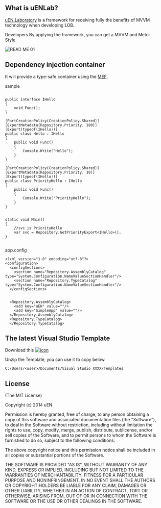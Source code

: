 ## What is uENLab?

[uEN Laboratory](http://s-ueno.github.io/) is a framework for receiving fully the benefits of MVVM technology when developing LOB.

Developers By applying the framework, you can get a MVVM and Meto-Style.


![READ ME 01](http://s-ueno.github.io/images/readme_01.PNG)


## Dependency injection container

It will provide a type-safe container using the [MEF](https://msdn.microsoft.com/library/dd460648.aspx).

sample
```

public interface IHello
{
    void Func();
}

[PartCreationPolicy(CreationPolicy.Shared)]
[ExportMetadata(Repository.Priority, 100)]
[Export(typeof(IHello))]
public class Hello : IHello
{
    public void Func()
    {
        Console.Write("Hello");
    }
}

[PartCreationPolicy(CreationPolicy.Shared)]
[ExportMetadata(Repository.Priority, 10)]
[Export(typeof(IHello))]
public class PriorityHello : IHello
{
    public void Func()
    {
        Console.Write("PriorityHello");
    }
}


static void Main()
{
    //svc is PriorityHello
    var svc = Repository.GetPriorityExport<IHello>();
}


```

app.config

```
<?xml version="1.0" encoding="utf-8"?>
<configuration>
  <configSections>
    <section name="Repository.AssemblyCatalog" type="System.Configuration.NameValueSectionHandler"/>
    <section name="Repository.TypeCatalog" type="System.Configuration.NameValueSectionHandler"/>
  </configSections>

  
  <Repository.AssemblyCatalog>
    <add key="uEN" value=""/>
    <add key="SimpleApp" value=""/>
  </Repository.AssemblyCatalog>
  <Repository.TypeCatalog>
  </Repository.TypeCatalog>
```


## The latest Visual Studio Template

Download this
<a href="http://s-ueno.github.io/additionalData/Templates.zip" rel="tooltip" title="download zip">
  <img class="social_icon" alt="icon" src="http://s-ueno.github.io/images/zippedFile.png">
</a>

Unzip the Template, you can use it to copy below.


```
C:/Users/<user>/Documents/Visual Studio XXXX/Templates
```


## License
(The MIT License)

Copyright (c) 2014 uEN

Permission is hereby granted, free of charge, to any person obtaining a copy
of this software and associated documentation files (the "Software"), to deal
in the Software without restriction, including without limitation the rights
to use, copy, modify, merge, publish, distribute, sublicense, and/or sell
copies of the Software, and to permit persons to whom the Software is
furnished to do so, subject to the following conditions:

The above copyright notice and this permission notice shall be included in all
copies or substantial portions of the Software.

THE SOFTWARE IS PROVIDED "AS IS", WITHOUT WARRANTY OF ANY KIND, EXPRESS OR
IMPLIED, INCLUDING BUT NOT LIMITED TO THE WARRANTIES OF MERCHANTABILITY,
FITNESS FOR A PARTICULAR PURPOSE AND NONINFRINGEMENT. IN NO EVENT SHALL THE
AUTHORS OR COPYRIGHT HOLDERS BE LIABLE FOR ANY CLAIM, DAMAGES OR OTHER
LIABILITY, WHETHER IN AN ACTION OF CONTRACT, TORT OR OTHERWISE, ARISING FROM,
OUT OF OR IN CONNECTION WITH THE SOFTWARE OR THE USE OR OTHER DEALINGS IN THE
SOFTWARE.
